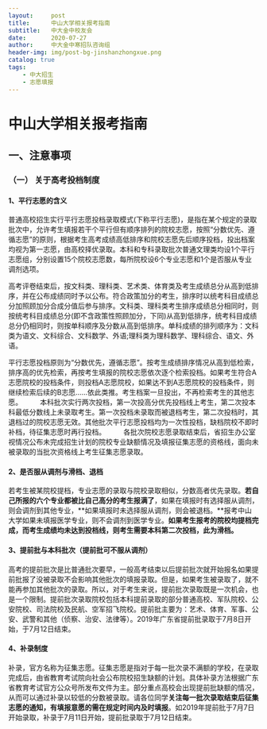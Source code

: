 ```yaml
---
layout:     post
title:      中山大学相关报考指南
subtitle:   中大金中校友会
date:       2020-07-27
author:     中大金中寒招队咨询组
header-img: img/post-bg-jinshanzhongxue.png
catalog: true
tags:
    - 中大招生
    - 志愿填报
---
```


# 中山大学相关报考指南

## 一、注意事项

### （一） 关于高考投档制度

#### 1、平行志愿的含义

普通高校招生实行平行志愿投档录取模式(下称平行志愿)，是指在某个规定的录取批次中，允许考生填报若干个平行但有顺序排列的院校志愿，按照“分数优先、遵循志愿”的原则，根据考生高考成绩高低排序和院校志愿先后顺序投档，投出档案均视为第一志愿，由高校择优录取。本科和专科录取批次普通文理类均设1个平行志愿组，分别设置15个院校志愿数，每所院校设6个专业志愿和1个是否服从专业调剂选项。

高考评卷结束后，按文科类、理科类、艺术类、体育类及考生成绩总分从高到低排序，并在公布成绩同时予以公布。符合政策加分的考生，排序时以统考科目成绩总分加照顾加分合成分值后参与排序。文科类、理科类考生排序成绩总分相同时，则按统考科目成绩总分(即不含政策性照顾加分，下同)从高到低排序，统考科目成绩总分仍相同时，则按单科顺序及分数从高到低排序。单科成绩的排列顺序为：文科类为语文、文科综合、文科数学、外语;理科类为理科数学、理科综合、语文、外语。

平行志愿投档原则为“分数优先，遵循志愿”。按考生成绩排序情况从高到低检索，排序高的优先检索，再按考生填报的院校志愿依次逐个检索投档。如果考生符合A志愿院校的投档条件，则投档A志愿院校，如果达不到A志愿院校的投档条件，则继续检索后续的B志愿……依此类推。考生档案一旦投出，不再检索考生的其他志愿。
　　
本科批次实行两次投档，第一次投高分优先投档线上考生，第二次投本科最低分数线上未录取考生。第一次投档未录取而被退档考生，第二次投档时，其退档过的院校志愿无效。其他批次平行志愿投档均为一次性投档，缺档院校不即时补档，待征集志愿时再行投档。
　　
各批次院校志愿录取结束后，省招生办公室视情况公布未完成招生计划的院校专业缺额情况及填报征集志愿的资格线，面向未被录取的当批次资格线上考生征集志愿录取。

#### 2、是否服从调剂与滑档、退档

若考生被某院校提档，专业志愿的录取与院校录取相似，分数高者优先录取。**若自己所报的六个专业都被比自己高分的考生报满了**，如果在填报时有选择服从调剂，则会调剂到其他专业，**如果填报时未选择服从调剂，则会被退档。**报考中山大学如果未填报医学专业，则不会调剂到医学专业。**如果考生报考的院校均提档完成，而考生成绩均未达到投档线，则考生需要本科第二次投档，此为滑档。**

#### 3、提前批与本科批次（提前批可不服从调剂）

高考的提前批次是比普通批次要早，一般高考结束以后提前批次就开始报名如果提前批报了没被录取不会影响其他批次的填报录取。但是，如果考生被录取了，就不能再参加其他批次的录取。所以，对于考生来说，提前批次录取既是一次机会，也是一个限制。提前批次录取院校包括本科提前录取的部分普通高校、军队院校、公安院校、司法院校及民航、空军招飞院校。提前批主要为：艺术、体育、军事、公安、武警和其他（侦察、治安、法律等）。2019年广东省提前批录取于7月8日开始，于7月12日结束。

#### 4、补录制度

补录，官方名称为征集志愿。征集志愿是指对于每一批次录不满额的学校，在录取完成后，由省教育考试院向社会公布院校招生缺额的计划。具体补录方法根据广东省教育考试官方公众号所发布文件为主。部分重点高校会出现提前批缺额的情况，从而可以通过补录以较低的分数被录取。请各位同学**关注每一批次录取结束后征集志愿的通知，有填报意愿的需在规定时间内及时填报**。如2019年提前批于7月7日开始录取，补录于7月11日开始，提前批录取于7月12日结束。
